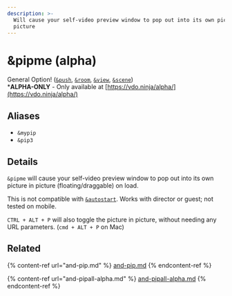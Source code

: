 ```yaml
---
description: >-
  Will cause your self-video preview window to pop out into its own picture in
  picture
---
```


# \&pipme (alpha)

General Option! ([`&push`](../../source-settings/push.md), [`&room`](../../general-settings/room.md), [`&view`](../view-parameters/view.md), [`&scene`](../view-parameters/scene.md))\
\***ALPHA-ONLY** - Only available at [https://vdo.ninja/alpha/](https://vdo.ninja/alpha/)

## Aliases

* `&mypip`
* `&pip3`

## Details

`&pipme` will cause your self-video preview window to pop out into its own picture in picture (floating/draggable) on load.

This is not compatible with [`&autostart`](../../source-settings/and-autostart.md). Works with director or guest; not tested on mobile.

`CTRL + ALT + P` will also toggle the picture in picture, without needing any URL parameters. (`cmd + ALT + P` on Mac)

## Related

{% content-ref url="and-pip.md" %}
[and-pip.md](and-pip.md)
{% endcontent-ref %}

{% content-ref url="and-pipall-alpha.md" %}
[and-pipall-alpha.md](and-pipall-alpha.md)
{% endcontent-ref %}
